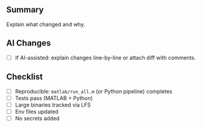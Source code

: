 ## Summary
Explain what changed and why.

## AI Changes
- [ ] If AI-assisted: explain changes line-by-line or attach diff with comments.

## Checklist
- [ ] Reproducible: `matlab/run_all.m` (or Python pipeline) completes
- [ ] Tests pass (MATLAB + Python)
- [ ] Large binaries tracked via LFS
- [ ] Env files updated
- [ ] No secrets added
